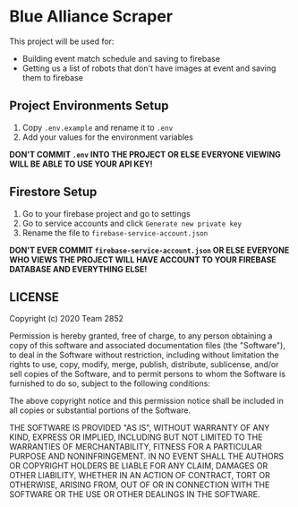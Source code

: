# Blue Alliance Scraper

This project will be used for:

-   Building event match schedule and saving to firebase
-   Getting us a list of robots that don't have images at event and saving them to firebase

## Project Environments Setup

1. Copy `.env.example` and rename it to `.env`
2. Add your values for the environment variables

**DON'T COMMIT `.env` INTO THE PROJECT OR ELSE EVERYONE VIEWING WILL BE ABLE TO USE YOUR API KEY!**

## Firestore Setup

1. Go to your firebase project and go to settings
2. Go to service accounts and click `Generate new private key`
3. Rename the file to `firebase-service-account.json`

**DON'T EVER COMMIT `firebase-service-account.json` OR ELSE EVERYONE WHO VIEWS THE PROJECT WILL HAVE ACCOUNT TO YOUR FIREBASE DATABASE AND EVERYTHING ELSE!**

## LICENSE

Copyright (c) 2020 Team 2852

Permission is hereby granted, free of charge, to any person obtaining a copy
of this software and associated documentation files (the "Software"), to deal
in the Software without restriction, including without limitation the rights
to use, copy, modify, merge, publish, distribute, sublicense, and/or sell
copies of the Software, and to permit persons to whom the Software is
furnished to do so, subject to the following conditions:

The above copyright notice and this permission notice shall be included in all
copies or substantial portions of the Software.

THE SOFTWARE IS PROVIDED "AS IS", WITHOUT WARRANTY OF ANY KIND, EXPRESS OR
IMPLIED, INCLUDING BUT NOT LIMITED TO THE WARRANTIES OF MERCHANTABILITY,
FITNESS FOR A PARTICULAR PURPOSE AND NONINFRINGEMENT. IN NO EVENT SHALL THE
AUTHORS OR COPYRIGHT HOLDERS BE LIABLE FOR ANY CLAIM, DAMAGES OR OTHER
LIABILITY, WHETHER IN AN ACTION OF CONTRACT, TORT OR OTHERWISE, ARISING FROM,
OUT OF OR IN CONNECTION WITH THE SOFTWARE OR THE USE OR OTHER DEALINGS IN THE
SOFTWARE.
